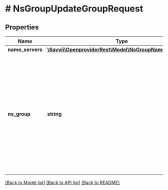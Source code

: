 # # NsGroupUpdateGroupRequest

## Properties

Name | Type | Description | Notes
------------ | ------------- | ------------- | -------------
**name_servers** | [**\Savvii\OpenproviderRest\Model\NsGroupNameServersSet[]**](NsGroupNameServersSet.md) |  | [optional]
**ns_group** | **string** | Plain text name of the nameserver group, which can consist of several nameservers with attached IPs. Once created in Openprovider reseller account, nameserver group can be reused for operations with domains. | [optional]

[[Back to Model list]](../../README.md#models) [[Back to API list]](../../README.md#endpoints) [[Back to README]](../../README.md)

